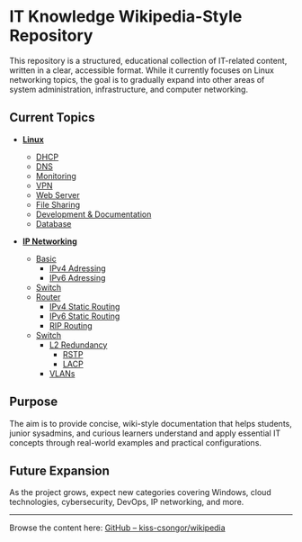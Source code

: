 # IT Knowledge Wikipedia-Style Repository

This repository is a structured, educational collection of IT-related content, written in a clear, accessible format. While it currently focuses on Linux networking topics, the goal is to gradually expand into other areas of system administration, infrastructure, and computer networking.

## Current Topics

- **[Linux](https://github.com/kiss-csongor/wikipedia/tree/main/Linux)**
  - [DHCP](https://github.com/kiss-csongor/wikipedia/tree/main/Linux/DHCP)
  - [DNS](https://github.com/kiss-csongor/wikipedia/tree/main/Linux/DNS)
  - [Monitoring](https://github.com/kiss-csongor/wikipedia/tree/main/Linux/Monitoring)
  - [VPN](https://github.com/kiss-csongor/wikipedia/tree/main/Linux/VPN)
  - [Web Server](https://github.com/kiss-csongor/wikipedia/tree/main/Linux/Web-Server)
  - [File Sharing](https://github.com/kiss-csongor/wikipedia/tree/main/Linux/File-Sharing)
  - [Development & Documentation](https://github.com/kiss-csongor/wikipedia/tree/main/Linux/Development-&-Documentation)
  - [Database](https://github.com/kiss-csongor/wikipedia/tree/main/Linux/Database)

 - **[IP Networking](https://github.com/kiss-csongor/wikipedia/tree/main/IP-Networking)**
   - [Basic](https://github.com/kiss-csongor/wikipedia/tree/main/IP-Networking/Basic)
     - [IPv4 Adressing](https://github.com/kiss-csongor/wikipedia/tree/main/IP-Networking/Basic/IPv4-Adressing)
     - [IPv6 Adressing](https://github.com/kiss-csongor/wikipedia/tree/main/IP-Networking/Basic/IPv6-Adressing)
   - [Switch](https://github.com/kiss-csongor/wikipedia/tree/main/IP-Networking/Switch)
   - [Router](https://github.com/kiss-csongor/wikipedia/tree/main/IP-Networking/Router)
     - [IPv4 Static Routing](https://github.com/kiss-csongor/wikipedia/tree/main/IP-Networking/Router/IPv4-Static-Routing)
     - [IPv6 Static Routing](https://github.com/kiss-csongor/wikipedia/tree/main/IP-Networking/Router/IPv6-Static-Routing)
     - [RIP Routing](https://github.com/kiss-csongor/wikipedia/tree/main/IP-Networking/Router/RIP-Routing)
   - [Switch](https://github.com/kiss-csongor/wikipedia/tree/main/IP-Networking/Switch)
     - [L2 Redundancy](https://github.com/kiss-csongor/wikipedia/tree/main/IP-Networking/Switch/L2-Redundancy)
        - [RSTP](https://github.com/kiss-csongor/wikipedia/tree/main/IP-Networking/Switch/L2-Redundancy/RSTP)
        - [LACP](https://github.com/kiss-csongor/wikipedia/tree/main/IP-Networking/Switch/L2-Redundancy/LACP)
     - [VLANs](https://github.com/kiss-csongor/wikipedia/tree/main/IP-Networking/Switch/VLANs)

## Purpose

The aim is to provide concise, wiki-style documentation that helps students, junior sysadmins, and curious learners understand and apply essential IT concepts through real-world examples and practical configurations.

## Future Expansion

As the project grows, expect new categories covering Windows, cloud technologies, cybersecurity, DevOps, IP networking, and more.

---

Browse the content here: [GitHub – kiss-csongor/wikipedia](https://github.com/kiss-csongor/wikipedia)

